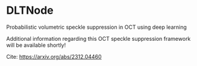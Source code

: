 # DLTNode
Probabilistic volumetric speckle suppression in OCT using deep learning

Additional information regarding this OCT speckle suppression framework will be available shortly!


Cite: https://arxiv.org/abs/2312.04460
